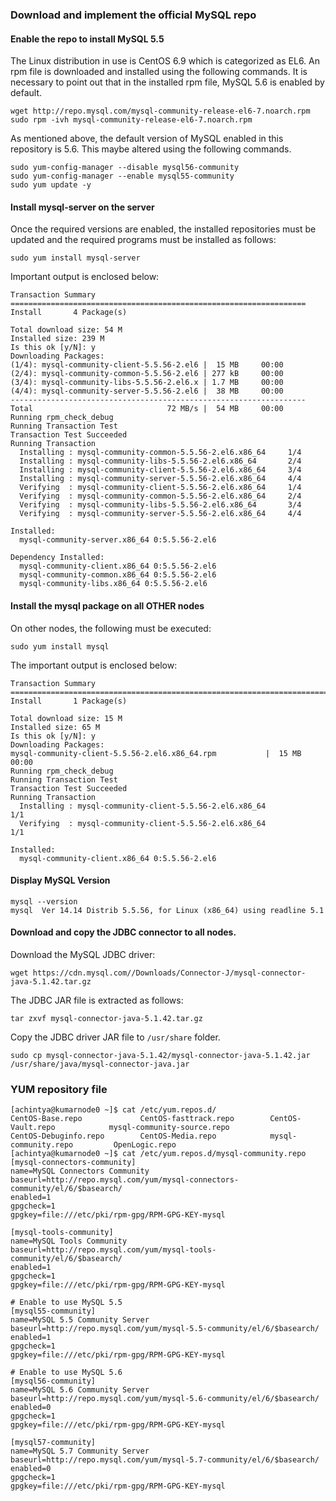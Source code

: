 ### Download and implement the official MySQL repo
#### Enable the repo to install MySQL 5.5
The Linux distribution in use is CentOS 6.9 which is categorized as EL6.
An rpm file is downloaded and installed using the following commands. It is necessary to point out that in the installed rpm file, MySQL 5.6 is enabled by default.
```
wget http://repo.mysql.com/mysql-community-release-el6-7.noarch.rpm
sudo rpm -ivh mysql-community-release-el6-7.noarch.rpm
```
As mentioned above, the default version of MySQL enabled in this repository is 5.6. This maybe altered using the following commands.
```
sudo yum-config-manager --disable mysql56-community
sudo yum-config-manager --enable mysql55-community
sudo yum update -y
```

#### Install mysql-server on the server
Once the required versions are enabled, the installed repositories must be updated and the required programs must be installed as follows:
```
sudo yum install mysql-server
```
Important output is enclosed below:
```
Transaction Summary
==================================================================
Install       4 Package(s)

Total download size: 54 M
Installed size: 239 M
Is this ok [y/N]: y
Downloading Packages:
(1/4): mysql-community-client-5.5.56-2.el6 |  15 MB     00:00     
(2/4): mysql-community-common-5.5.56-2.el6 | 277 kB     00:00     
(3/4): mysql-community-libs-5.5.56-2.el6.x | 1.7 MB     00:00     
(4/4): mysql-community-server-5.5.56-2.el6 |  38 MB     00:00     
------------------------------------------------------------------
Total                              72 MB/s |  54 MB     00:00     
Running rpm_check_debug
Running Transaction Test
Transaction Test Succeeded
Running Transaction
  Installing : mysql-community-common-5.5.56-2.el6.x86_64     1/4 
  Installing : mysql-community-libs-5.5.56-2.el6.x86_64       2/4 
  Installing : mysql-community-client-5.5.56-2.el6.x86_64     3/4 
  Installing : mysql-community-server-5.5.56-2.el6.x86_64     4/4 
  Verifying  : mysql-community-client-5.5.56-2.el6.x86_64     1/4 
  Verifying  : mysql-community-common-5.5.56-2.el6.x86_64     2/4 
  Verifying  : mysql-community-libs-5.5.56-2.el6.x86_64       3/4 
  Verifying  : mysql-community-server-5.5.56-2.el6.x86_64     4/4 

Installed:
  mysql-community-server.x86_64 0:5.5.56-2.el6                    

Dependency Installed:
  mysql-community-client.x86_64 0:5.5.56-2.el6                    
  mysql-community-common.x86_64 0:5.5.56-2.el6                    
  mysql-community-libs.x86_64 0:5.5.56-2.el6 
```

#### Install the mysql package on all OTHER nodes
On other nodes, the following must be executed:
```
sudo yum install mysql
```
The important output is enclosed below:
```
Transaction Summary
================================================================================
Install       1 Package(s)

Total download size: 15 M
Installed size: 65 M
Is this ok [y/N]: y
Downloading Packages:
mysql-community-client-5.5.56-2.el6.x86_64.rpm           |  15 MB     00:00     
Running rpm_check_debug
Running Transaction Test
Transaction Test Succeeded
Running Transaction
  Installing : mysql-community-client-5.5.56-2.el6.x86_64                   1/1 
  Verifying  : mysql-community-client-5.5.56-2.el6.x86_64                   1/1 

Installed:
  mysql-community-client.x86_64 0:5.5.56-2.el6 
```

#### Display MySQL Version
```
mysql --version
mysql  Ver 14.14 Distrib 5.5.56, for Linux (x86_64) using readline 5.1
```

#### Download and copy the JDBC connector to all nodes.
Download the MySQL JDBC driver:
```
wget https://cdn.mysql.com//Downloads/Connector-J/mysql-connector-java-5.1.42.tar.gz

```
The JDBC JAR file is extracted as follows:
```
tar zxvf mysql-connector-java-5.1.42.tar.gz
```
Copy the JDBC driver JAR file to ```/usr/share``` folder.
```
sudo cp mysql-connector-java-5.1.42/mysql-connector-java-5.1.42.jar /usr/share/java/mysql-connector-java.jar
```

### YUM repository file
```
[achintya@kumarnode0 ~]$ cat /etc/yum.repos.d/
CentOS-Base.repo             CentOS-fasttrack.repo        CentOS-Vault.repo            mysql-community-source.repo
CentOS-Debuginfo.repo        CentOS-Media.repo            mysql-community.repo         OpenLogic.repo
[achintya@kumarnode0 ~]$ cat /etc/yum.repos.d/mysql-community.repo 
[mysql-connectors-community]
name=MySQL Connectors Community
baseurl=http://repo.mysql.com/yum/mysql-connectors-community/el/6/$basearch/
enabled=1
gpgcheck=1
gpgkey=file:///etc/pki/rpm-gpg/RPM-GPG-KEY-mysql

[mysql-tools-community]
name=MySQL Tools Community
baseurl=http://repo.mysql.com/yum/mysql-tools-community/el/6/$basearch/
enabled=1
gpgcheck=1
gpgkey=file:///etc/pki/rpm-gpg/RPM-GPG-KEY-mysql

# Enable to use MySQL 5.5
[mysql55-community]
name=MySQL 5.5 Community Server
baseurl=http://repo.mysql.com/yum/mysql-5.5-community/el/6/$basearch/
enabled=1
gpgcheck=1
gpgkey=file:///etc/pki/rpm-gpg/RPM-GPG-KEY-mysql

# Enable to use MySQL 5.6
[mysql56-community]
name=MySQL 5.6 Community Server
baseurl=http://repo.mysql.com/yum/mysql-5.6-community/el/6/$basearch/
enabled=0
gpgcheck=1
gpgkey=file:///etc/pki/rpm-gpg/RPM-GPG-KEY-mysql

[mysql57-community]
name=MySQL 5.7 Community Server
baseurl=http://repo.mysql.com/yum/mysql-5.7-community/el/6/$basearch/
enabled=0
gpgcheck=1
gpgkey=file:///etc/pki/rpm-gpg/RPM-GPG-KEY-mysql
```
